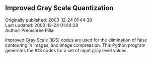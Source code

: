 ## Improved Gray Scale Quantization  
Originally published: 2003-12-24 01:44:38  
Last updated: 2003-12-24 01:44:38  
Author: Premshree Pillai  
  
Improved Gray Scale (IGS) codes are used for the elimination of false contouring in images, and image compression. This Python program generates the IGS codes for a set of input gray level values.
